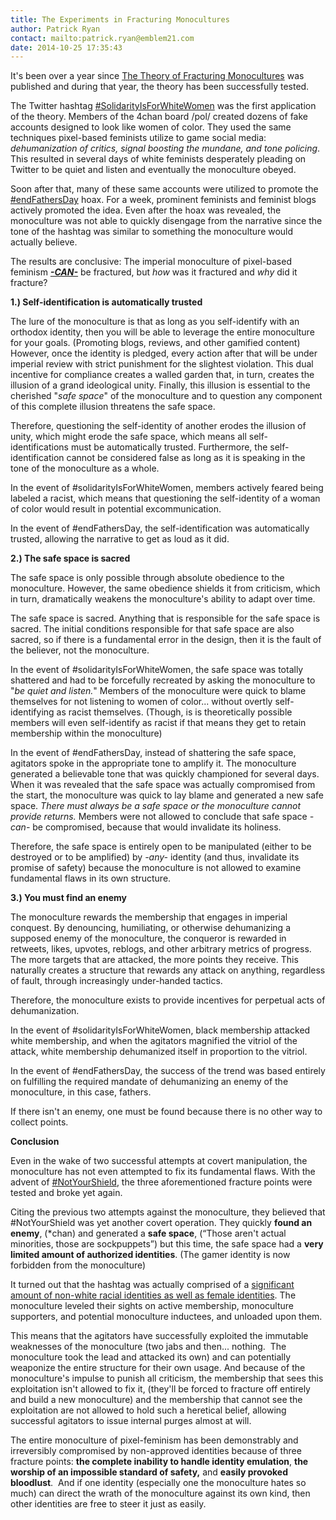 ```yaml
---
title: The Experiments in Fracturing Monocultures
author: Patrick Ryan
contact: mailto:patrick.ryan@emblem21.com
date: 2014-10-25 17:35:43
---
```


It's been over a year since [The Theory of Fracturing Monocultures](/2013/08/14/the-theory-of-fracturing-monocultures/) was published and during that year, the theory has been successfully tested.

The Twitter hashtag [#SolidarityIsForWhiteWomen](https://imgur.com/a/lqX0W#0) was the first application of the theory. Members of the 4chan board /pol/ created dozens of fake accounts designed to look like women of color. They used the same techniques pixel-based feminists utilize to game social media: _dehumanization of critics, signal boosting the mundane, _and_ tone policing_. This resulted in several days of white feminists desperately pleading on Twitter to be quiet and listen and eventually the monoculture obeyed.

Soon after that, many of these same accounts were utilized to promote the [#endFathersDay](http://knowyourmeme.com/memes/events/endfathersday) hoax. For a week, prominent feminists and feminist blogs actively promoted the idea. Even after the hoax was revealed, the monoculture was not able to quickly disengage from the narrative since the tone of the hashtag was similar to something the monoculture would actually believe.

The results are conclusive: The imperial monoculture of pixel-based feminism <span style="text-decoration: underline;">_**-CAN-**_</span> be fractured, but _how_ was it fractured and _why_ did it fracture?

**1.) Self-identification is automatically trusted**

The lure of the monoculture is that as long as you self-identify with an orthodox identity, then you will be able to leverage the entire monoculture for your goals. (Promoting blogs, reviews, and other gamified content) However, once the identity is pledged, every action after that will be under imperial review with strict punishment for the slightest violation. This dual incentive for compliance creates a walled garden that, in turn, creates the illusion of a grand ideological unity. Finally, this illusion is essential to the cherished "_safe space_" of the monoculture and to question any component of this complete illusion threatens the safe space.

Therefore, questioning the self-identity of another erodes the illusion of unity, which might erode the safe space, which means all self-identifications must be automatically trusted. Furthermore, the self-identification cannot be considered false as long as it is speaking in the tone of the monoculture as a whole.

In the event of #solidarityIsForWhiteWomen, members actively feared being labeled a racist, which means that questioning the self-identity of a woman of color would result in potential excommunication.

In the event of #endFathersDay, the self-identification was automatically trusted, allowing the narrative to get as loud as it did.

**2.) The safe space is sacred**

The safe space is only possible through absolute obedience to the monoculture. However, the same obedience shields it from criticism, which in turn, dramatically weakens the monoculture's ability to adapt over time.

The safe space is sacred. Anything that is responsible for the safe space is sacred. The initial conditions responsible for that safe space are also sacred, so if there is a fundamental error in the design, then it is the fault of the believer, not the monoculture.

In the event of #solidarityIsForWhiteWomen, the safe space was totally shattered and had to be forcefully recreated by asking the monoculture to "_be quiet and listen._" Members of the monoculture were quick to blame themselves for not listening to women of color... without overtly self-identifying as racist themselves. (Though, is is theoretically possible members will even self-identify as racist if that means they get to retain membership within the monoculture)

In the event of #endFathersDay, instead of shattering the safe space, agitators spoke in the appropriate tone to amplify it. The monoculture generated a believable tone that was quickly championed for several days. When it was revealed that the safe space was actually compromised from the start, the monoculture was quick to lay blame and generated a new safe space. _There must always be a safe space or the monoculture cannot provide returns._ Members were not allowed to conclude that safe space _-can-_ be compromised, because that would invalidate its holiness.

Therefore, the safe space is entirely open to be manipulated (either to be destroyed or to be amplified) by _-any-_ identity (and thus, invalidate its promise of safety) because the monoculture is not allowed to examine fundamental flaws in its own structure.

**3.) You must find an enemy**

The monoculture rewards the membership that engages in imperial conquest. By denouncing, humiliating, or otherwise dehumanizing a supposed enemy of the monoculture, the conqueror is rewarded in retweets, likes, upvotes, reblogs, and other arbitrary metrics of progress. The more targets that are attacked, the more points they receive. This naturally creates a structure that rewards any attack on anything, regardless of fault, through increasingly under-handed tactics.

Therefore, the monoculture exists to provide incentives for perpetual acts of dehumanization.

In the event of #solidarityIsForWhiteWomen, black membership attacked white membership, and when the agitators magnified the vitriol of the attack, white membership dehumanized itself in proportion to the vitriol.

In the event of #endFathersDay, the success of the trend was based entirely on fulfilling the required mandate of dehumanizing an enemy of the monoculture, in this case, fathers.

If there isn't an enemy, one must be found because there is no other way to collect points.

**Conclusion**

Even in the wake of two successful attempts at covert manipulation, the monoculture has not even attempted to fix its fundamental flaws. With the advent of [#NotYourShield](https://twitter.com/hashtag/NotYourShield?src=hash), the three aforementioned fracture points were tested and broke yet again.

Citing the previous two attempts against the monoculture, they believed that #NotYourShield was yet another covert operation. They quickly **found an enemy**, (*chan) and generated a **safe space**, (“Those aren't actual minorities, those are sockpuppets”) but this time, the safe space had a **very limited amount of authorized identities**. (The gamer identity is now forbidden from the monoculture)

It turned out that the hashtag was actually comprised of a [significant amount of non-white racial identities as well as female identities](https://pbs.twimg.com/media/BwrF8glCMAEt37L.jpg:large). The monoculture leveled their sights on active membership, monoculture supporters, and potential monoculture inductees, and unloaded upon them.

This means that the agitators have successfully exploited the immutable weaknesses of the monoculture (two jabs and then... nothing.  The monoculture took the lead and attacked its own) and can potentially weaponize the entire structure for their own usage. And because of the monoculture's impulse to punish all criticism, the membership that sees this exploitation isn't allowed to fix it, (they'll be forced to fracture off entirely and build a new monoculture) and the membership that cannot see the exploitation are not allowed to hold such a heretical belief, allowing successful agitators to issue internal purges almost at will.

The entire monoculture of pixel-feminism has been demonstrably and irreversibly compromised by non-approved identities because of three fracture points: **the complete inability to handle identity emulation**, **the worship of an impossible standard of safety,** and **easily provoked bloodlust**.  And if one identity (especially one the monoculture hates so much) can direct the wrath of the monoculture against its own kind, then other identities are free to steer it just as easily.